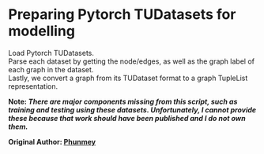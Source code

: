 # Preparing Pytorch TUDatasets for modelling
Load Pytorch TUDatasets.  
Parse each dataset by getting the node/edges, as well as the graph label of each graph in the dataset.  
Lastly, we convert a graph from its TUDataset format to a graph TupleList representation.  

**Note: *There are major components missing from this script, such as training and testing using these datasets. Unfortunately, I cannot provide these because that work should have been published and I do not own them.***

**Original Author: [Phunmey](https://github.com/Phunmey)**
